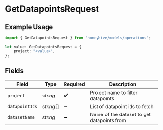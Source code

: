 # GetDatapointsRequest

## Example Usage

```typescript
import { GetDatapointsRequest } from "honeyhive/models/operations";

let value: GetDatapointsRequest = {
    project: "<value>",
};
```

## Fields

| Field                                      | Type                                       | Required                                   | Description                                |
| ------------------------------------------ | ------------------------------------------ | ------------------------------------------ | ------------------------------------------ |
| `project`                                  | *string*                                   | :heavy_check_mark:                         | Project name to filter datapoints          |
| `datapointIds`                             | *string*[]                                 | :heavy_minus_sign:                         | List of datapoint ids to fetch             |
| `datasetName`                              | *string*                                   | :heavy_minus_sign:                         | Name of the dataset to get datapoints from |